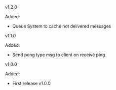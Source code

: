 v1.2.0

Added:
- Queue System to cache not delivered messages

v1.1.0

Added:
- Send pong type msg to client on receive ping 

v1.0.0

Added:
- First release v1.0.0
